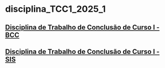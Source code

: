 # disciplina_TCC1_2025_1

## [Disciplina de Trabalho de Conclusão de Curso I - BCC](_BCC)

## [Disciplina de Trabalho de Conclusão de Curso I - SIS](_SIS)
